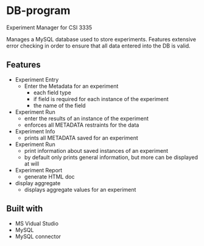 # DB-program
Experiment Manager for CSI 3335

Manages a MySQL database used to store experiments. Features extensive error checking in order to ensure that all data entered into the DB is valid.

## Features
- Experiment Entry
  - Enter the Metadata for an experiment
    - each field type
    - if field is required for each instance of the experiment
    - the name of the field
- Experiment Run
  - enter the results of an instance of the experiment
  - enforces all METADATA restraints for the data
- Experiment Info
  - prints all METADATA saved for an experiment
- Experiment Run
  - print information about saved instances of an experiment
  - by default only prints general information, but more can be displayed at will
- Experiment Report
  - generate HTML doc
- display aggregate
  - displays aggregate values for an experiment
    

## Built with
- MS Vidual Studio
- MySQL
- MySQL connector
